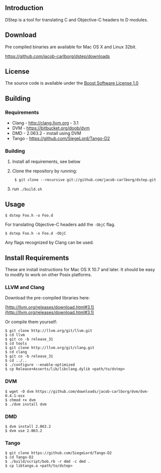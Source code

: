## Introduction

DStep is a tool for translating C and Objective-C headers to D modules.

## Download

Pre compiled binaries are available for Mac OS X and Linux 32bit.

https://github.com/jacob-carlborg/dstep/downloads

## License

The source code is available under the [Boost Software License 1.0](http://www.boost.org/LICENSE_1_0.txt)

## Building

### Requirements

* Clang - http://clang.llvm.org - 3.1
* DVM - https://bitbucket.org/doob/dvm
* DMD - 2.063.2 - install using DVM
* Tango - https://github.com/SiegeLord/Tango-D2

### Building

1. Install all requirements, see below
2. Clone the repository by running:

		$ git clone --recursive git://github.com/jacob-carlborg/dstep.git

3. run `./build.sh`

## Usage

	$ dstep Foo.h -o Foo.d

For translating Objective-C headers add the `-ObjC` flag.

	$ dstep Foo.h -o Foo.d -ObjC

Any flags recognized by Clang can be used.

## Install Requirements

These are install instructions for Mac OS X 10.7 and later. It should be easy to modify to work on other
Posix platforms.

### LLVM and Clang

Download the pre-compiled libraries here:

[http://llvm.org/releases/download.html#3.1](http://llvm.org/releases/download.html#3.1)

Or compile them yourself:

	$ git clone http://llvm.org/git/llvm.git
	$ cd llvm
	$ git co -b release_31
	$ cd tools
	$ git clone http://llvm.org/git/clang.git
	$ cd clang
	$ git co -b release_31
	$ cd ../..
	$ ./configure --enable-optimized
	$ cp Release+Asserts/lib/libclang.dylib <path/to/dstep>

### DVM

	$ wget -O dvm https://github.com/downloads/jacob-carlborg/dvm/dvm-0.4.1-osx
	$ chmod +x dvm
	$ ./dvm install dvm

### DMD

	$ dvm install 2.063.2
	$ dvm use 2.063.2

### Tango

	$ git clone https://github.com/SiegeLord/Tango-D2
	$ cd Tango-D2
	$ ./build/script/bob.rb -r dmd -c dmd .
	$ cp libtango.a <path/to/dstep>